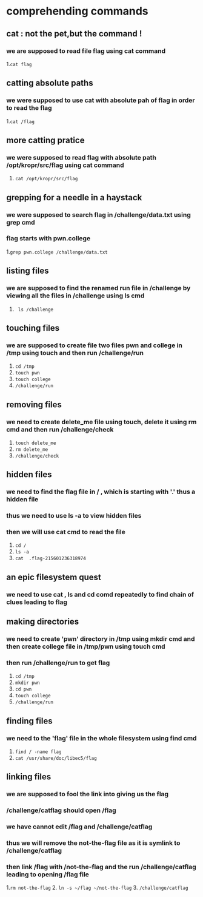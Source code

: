 # comprehending commands

## cat : not the pet,but the command !
### we are supposed to read file flag using cat command
1.`cat flag`

## catting absolute paths
### we were supposed to use cat with absolute pah of flag in order to read the flag
1.`cat /flag`

## more catting pratice
### we were supposed to read flag with absolute path /opt/kropr/src/flag using cat command
1. `cat /opt/kropr/src/flag`

## grepping for a needle in a haystack
### we were supposed to search flag in /challenge/data.txt using grep cmd
### flag starts with pwn.college
1.`grep pwn.college /challenge/data.txt`

## listing files
### we are supposed to find the renamed run file in /challenge by viewing all the files in /challenge using ls cmd
1. ` ls /challenge`

## touching files
### we are supposed to create file two files pwn and college in /tmp using touch and then run /challenge/run
1. `cd /tmp`
2. `touch pwn`
3. `touch college`
4. `/challenge/run`

## removing files
### we need to create delete_me file using touch, delete it using rm cmd and then run /challenge/check
1. `touch delete_me`
2. `rm delete_me`
3. `/challenge/check`

## hidden files
### we need to find the flag file in / ,  which is starting with '.' thus a hidden file
### thus we need to use ls -a to view hidden files
### then we will use cat cmd to read the file 
1. `cd /`
2. `ls -a`
3. `cat  .flag-215601236318974`

## an epic filesystem quest
### we need to use cat , ls and cd comd repeatedly to find chain of clues leading to flag

## making directories
### we need to create 'pwn' directory in /tmp using mkdir cmd and then create college file in /tmp/pwn using touch cmd
### then run /challenge/run to get flag
1. `cd /tmp`
2. `mkdir pwn`
3. `cd pwn`
4. `touch college`
5. `/challenge/run`

## finding files
### we need to the 'flag' file in the whole filesystem using find cmd
1. `find / -name flag`
2. `cat /usr/share/doc/libec5/flag`

## linking files 
 ### we are supposed to fool the link into giving us the flag
 ### /challenge/catflag should open /flag
 ### we have cannot edit /flag and /challenge/catflag
 ### thus we will remove the not-the-flag file as it is symlink to /challenge/catflag
 ### then link /flag with /not-the-flag and the run /challenge/catflag leading to opening /flag file
 1.`rm not-the-flag`
 2. `ln -s ~/flag ~/not-the-flag`
 3. `/challenge/catflag`
